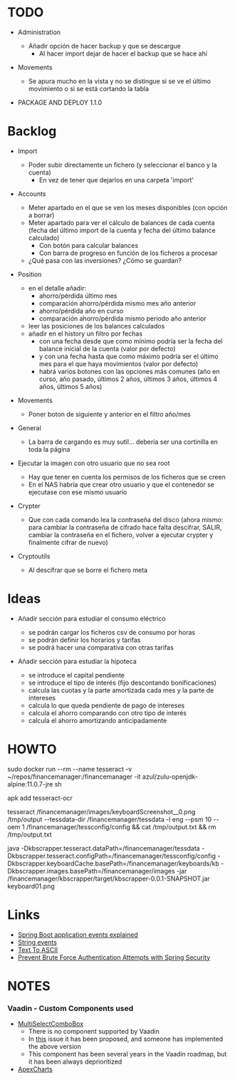 # TODO

- Administration
  - Añadir opción de hacer backup y que se descargue
    - Al hacer import dejar de hacer el backup que se hace ahí

- Movements
  - Se apura mucho en la vista y no se distingue si se ve el último movimiento o si se está cortando la tabla

- PACKAGE AND DEPLOY 1.1.0

# Backlog

- Import
  - Poder subir directamente un fichero (y seleccionar el banco y la cuenta)
    - En vez de tener que dejarlos en una carpeta 'import'

- Accounts
  - Meter apartado en el que se ven los meses disponibles (con opción a borrar)
  - Meter apartado para ver el cálculo de balances de cada cuenta (fecha del último import de la cuenta y fecha del último balance calculado)
    - Con botón para calcular balances
    - Con barra de progreso en función de los ficheros a procesar
  - ¿Qué pasa con las inversiones? ¿Cómo se guardan?

- Position
  - en el detalle añadir:
    - ahorro/pérdida último mes
    - comparación ahorro/pérdida mismo mes año anterior
    - ahorro/pérdida año en curso
    - comparación ahorro/pérdida mismo periodo año anterior
  - leer las posiciones de los balances calculados
  - añadir en el history un filtro por fechas
    - con una fecha desde que como mínimo podría ser la fecha del balance inicial de la cuenta (valor por defecto)
    - y con una fecha hasta que como máximo podría ser el último mes para el que haya movimientos (valor por defecto)
    - habrá varios botones con las opciones más comunes (año en curso, año pasado, últimos 2 años, últimos 3 años, últimos 4 años, últimos 5 años)

- Movements
  - Poner boton de siguiente y anterior en el filtro año/mes

- General
  - La barra de cargando es muy sutil... debería ser una cortinilla en toda la página

- Ejecutar la imagen con otro usuario que no sea root
  - Hay que tener en cuenta los permisos de los ficheros que se creen
  - En el NAS habría que crear otro usuario y que el contenedor se ejecutase con ese mismo usuario

- Crypter
  - Que con cada comando lea la contraseña del disco (ahora mismo: para cambiar la contraseña de cifrado hace falta descifrar, SALIR, cambiar la contraseña en el fichero, volver a ejecutar crypter y finalmente cifrar de nuevo)

- Cryptoutils
  - Al descifrar que se borre el fichero meta

# Ideas

- Añadir sección para estudiar el consumo eléctrico
  - se podrán cargar los ficheros csv de consumo por horas
  - se podrán definir los horarios y tarifas
  - se podrá hacer una comparativa con otras tarifas

- Añadir sección para estudiar la hipoteca
  - se introduce el capital pendiente
  - se introduce el tipo de interés (fijo descontando bonificaciones)
  - calcula las cuotas y la parte amortizada cada mes y la parte de intereses
  - calcula lo que queda pendiente de pago de intereses
  - calcula el ahorro comparando con otro tipo de interés
  - calcula el ahorro amortizando anticipadamente

# HOWTO

sudo docker run --rm --name tesseract -v ~/repos/financemanager:/financemanager -it azul/zulu-openjdk-alpine:11.0.7-jre sh

apk add tesseract-ocr

tesseract /financemanager/images/keyboardScreenshot__0.png /tmp/output --tessdata-dir /financemanager/tessdata -l eng --psm 10 --oem 1 /financemanager/tessconfig/config && cat /tmp/output.txt && rm /tmp/output.txt

java -Dkbscrapper.tesseract.dataPath=/financemanager/tessdata -Dkbscrapper.tesseract.configPath=/financemanager/tessconfig/config -Dkbscrapper.keyboardCache.basePath=/financemanager/keyboards/kb -Dkbscrapper.images.basePath=/financemanager/images -jar /financemanager/kbscrapper/target/kbscrapper-0.0.1-SNAPSHOT.jar keyboard01.png

# Links

- [Spring Boot application events explained](https://reflectoring.io/spring-boot-application-events-explained/)
- [String events](https://www.baeldung.com/spring-events)
- [Text To ASCII](https://patorjk.com/software/taag/#p=display&f=Big&t=Finance%20Manager%20App)
- [Prevent Brute Force Authentication Attempts with Spring Security](https://www.baeldung.com/spring-security-block-brute-force-authentication-attempts)

# NOTES

### Vaadin - Custom Components used

- [MultiSelectComboBox](https://vaadin.com/directory/component/multiselect-combo-box)
  - There is no component supported by Vaadin
  - In [this](https://github.com/vaadin/web-components/issues/1388) issue it has been proposed, and someone has implemented the above version
  - This component has been several years in the Vaadin roadmap, but it has been always deprioritized
- [ApexCharts](https://vaadin.com/directory/component/apexchartsjs)
